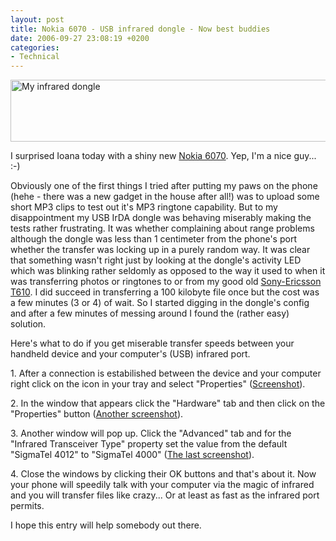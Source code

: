```yaml
---
layout: post
title: Nokia 6070 - USB infrared dongle - Now best buddies
date: 2006-09-27 23:08:19 +0200
categories:
- Technical
---
```

<p><img src="http://www.rusiczki.net/blog/blogpics/usb-infrared-dongle.jpg" width="510" height="99" alt="My infrared dongle" class="image" /></p>
<p>I surprised Ioana today with a shiny new <a href="http://www.nokia.com/phones/6070">Nokia 6070</a>. Yep, I'm a nice guy... :-)</p>
<p>Obviously one of the first things I tried after putting my paws on the phone (hehe - there was a new gadget in the house after all!) was to upload some short MP3 clips to test out it's MP3 ringtone capability. But to my disappointment my USB IrDA dongle was behaving miserably making the tests rather frustrating. It was whether complaining about range problems although the dongle was less than 1 centimeter from the phone's port whether the transfer was locking up in a purely random way. It was clear that something wasn't right just by looking at the dongle's activity LED which was blinking rather seldomly as opposed to the way it used to when it was transferring photos or ringtones to or from my good old <a href="http://www.sonyericsson.com/T610/">Sony-Ericsson T610</a>. I did succeed in transferring a 100 kilobyte file once but the cost was a few minutes (3 or 4) of wait. So I started digging in the dongle's config and after a few minutes of messing around I found the (rather easy) solution.</p>
<p>Here's what to do if you get miserable transfer speeds between your handheld device and your computer's (USB) infrared port.</p>
<p>1. After a connection is estabilished between the device and your computer right click on the icon in your tray and select "Properties" (<a href="http://www.rusiczki.net/blog/blogpics/irda-config-step-1.php" onclick="window.open('http://www.rusiczki.net/blog/blogpics/irda-config-step-1.php','popup','width=193,height=120,scrollbars=no,resizable=no,toolbar=no,directories=no,location=no,menubar=no,status=no,left=0,top=0'); return false">Screenshot</a>).</p>
<p>2. In the window that appears click the "Hardware" tab and then click on the "Properties" button (<a href="http://www.rusiczki.net/blog/blogpics/irda-config-step-2.php" onclick="window.open('http://www.rusiczki.net/blog/blogpics/irda-config-step-2.php','popup','width=367,height=450,scrollbars=no,resizable=no,toolbar=no,directories=no,location=no,menubar=no,status=no,left=0,top=0'); return false">Another screenshot</a>).</p>
<p>3. Another window will pop up. Click the "Advanced" tab and for the "Infrared Transceiver Type" property set the value from the default "SigmaTel 4012" to "SigmaTel 4000" (<a href="http://www.rusiczki.net/blog/blogpics/irda-config-step-3.php" onclick="window.open('http://www.rusiczki.net/blog/blogpics/irda-config-step-3.php','popup','width=404,height=455,scrollbars=no,resizable=no,toolbar=no,directories=no,location=no,menubar=no,status=no,left=0,top=0'); return false">The last screenshot</a>).</p>
<p>4. Close the windows by clicking their OK buttons and that's about it. Now your phone will speedily talk with your computer via the magic of infrared and you will transfer files like crazy... Or at least as fast as the infrared port permits.</p>
<p>I hope this entry will help somebody out there.</p>
